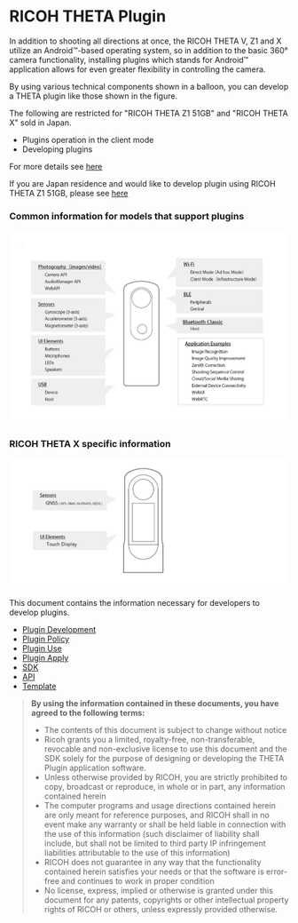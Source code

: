 # RICOH THETA Plugin

In addition to shooting all directions at once, the RICOH THETA V, Z1 and X utilize an Android&trade;-based operating system, so in addition to the basic 360° camera functionality, installing plugins which stands for Android&trade; application allows for even greater flexibility in controlling the camera.

By using various technical components shown in a balloon, you can develop a THETA plugin like those shown in the figure.

The following are restricted for "RICOH THETA Z1 51GB" and "RICOH THETA X" sold in Japan.
* Plugins operation in the client mode
* Developing plugins

For more details see [here](https://topics.theta360.com/en/news/2021-04-28/)

If you are Japan residence and would like to develop plugin using RICOH THETA Z1 51GB, please see [here](https://webform.ricoh.com/form/pub/e00101/support51gb)

### Common information for models that support plugins
![tech_comp_1.jpg](assets/img/tech_comp_1.jpg)

### RICOH THETA X specific information
![tech_comp_2.jpg](assets/img/tech_comp_2.jpg)

This document contains the information necessary for developers to develop plugins.

* [Plugin Development](./how-to-develop.md)
* [Plugin Policy](./policy.md)
* [Plugin Use](./how-to-use.md)
* [Plugin Apply](./how-to-apply.md)
* [SDK](./sdk.md)
* [API](./api.md)
* [Template](./template.md)


> **By using the information contained in these documents, you have agreed to the following terms:**
> * The contents of this document is subject to change without notice
> * Ricoh grants you a limited, royalty-free, non-transferable, revocable and non-exclusive license to use this document and the SDK solely for the purpose of designing or developing the THETA Plugin application software.
> * Unless otherwise provided by RICOH, you are strictly prohibited to copy, broadcast or reproduce, in whole or in part, any information contained herein
> * The computer programs and usage directions contained herein are only meant for reference purposes, and RICOH shall in no event make any warranty or shall be held liable in connection with the use of this information (such disclaimer of liability shall include, but shall not be limited to third party IP infringement liabilities attributable to the use of this information)
> * RICOH does not guarantee in any way that the functionality contained herein satisfies your needs or that the software is error-free and continues to work in proper condition
> * No license, express, implied or otherwise is granted under this document for any patents, copyrights or other intellectual property rights of RICOH or others, unless expressly provided otherwise.

